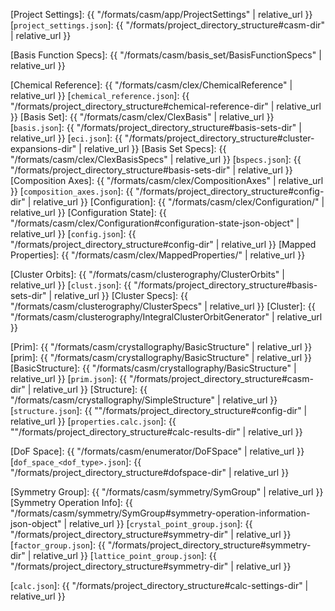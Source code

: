 [Project Settings]: {{ "/formats/casm/app/ProjectSettings" | relative_url }}
[`project_settings.json`]: {{ "/formats/project_directory_structure#casm-dir" | relative_url }}

[Basis Function Specs]: {{ "/formats/casm/basis_set/BasisFunctionSpecs" | relative_url }}

[Chemical Reference]: {{ "/formats/casm/clex/ChemicalReference" | relative_url }}
[`chemical_reference.json`]: {{ "/formats/project_directory_structure#chemical-reference-dir" | relative_url }}
[Basis Set]: {{ "/formats/casm/clex/ClexBasis" | relative_url }}
[`basis.json`]: {{ "/formats/project_directory_structure#basis-sets-dir" | relative_url }}
[`eci.json`]: {{ "/formats/project_directory_structure#cluster-expansions-dir" | relative_url }}
[Basis Set Specs]: {{ "/formats/casm/clex/ClexBasisSpecs" | relative_url }}
[`bspecs.json`]: {{ "/formats/project_directory_structure#basis-sets-dir" | relative_url }}
[Composition Axes]: {{ "/formats/casm/clex/CompositionAxes" | relative_url }}
[`composition_axes.json`]: {{ "/formats/project_directory_structure#config-dir" | relative_url }}
[Configuration]: {{ "/formats/casm/clex/Configuration/" |  relative_url }}
[Configuration State]: {{ "/formats/casm/clex/Configuration#configuration-state-json-object" |  relative_url }}
[`config.json`]: {{ "/formats/project_directory_structure#config-dir" |  relative_url }}
[Mapped Properties]: {{ "/formats/casm/clex/MappedProperties/" |  relative_url }}

[Cluster Orbits]: {{ "/formats/casm/clusterography/ClusterOrbits" | relative_url }}
[`clust.json`]: {{ "/formats/project_directory_structure#basis-sets-dir" | relative_url }}
[Cluster Specs]: {{ "/formats/casm/clusterography/ClusterSpecs" |  relative_url }}
[Cluster]: {{ "/formats/casm/clusterography/IntegralClusterOrbitGenerator" |  relative_url }}


[Prim]: {{ "/formats/casm/crystallography/BasicStructure" |  relative_url }}
[prim]: {{ "/formats/casm/crystallography/BasicStructure" |  relative_url }}
[BasicStructure]: {{ "/formats/casm/crystallography/BasicStructure" |  relative_url }}
[`prim.json`]: {{ "/formats/project_directory_structure#casm-dir" |  relative_url }}
[Structure]: {{ "/formats/casm/crystallography/SimpleStructure" |  relative_url }}
[`structure.json`]: {{ ""/formats/project_directory_structure#config-dir" |  relative_url }}
[`properties.calc.json`]: {{ ""/formats/project_directory_structure#calc-results-dir" |  relative_url }}

[DoF Space]:  {{ "/formats/casm/enumerator/DoFSpace" |  relative_url }}
[`dof_space_<dof_type>.json`]: {{ "/formats/project_directory_structure#dofspace-dir" | relative_url }}

[Symmetry Group]: {{ "/formats/casm/symmetry/SymGroup" | relative_url }}
[Symmetry Operation Info]: {{ "/formats/casm/symmetry/SymGroup#symmetry-operation-information-json-object" | relative_url }}
[`crystal_point_group.json`]: {{ "/formats/project_directory_structure#symmetry-dir" | relative_url }}
[`factor_group.json`]: {{ "/formats/project_directory_structure#symmetry-dir" | relative_url }}
[`lattice_point_group.json`]: {{ "/formats/project_directory_structure#symmetry-dir" | relative_url }}

[`calc.json`]: {{ "/formats/project_directory_structure#calc-settings-dir" | relative_url }}

[POSCAR]: https://www.vasp.at/wiki/index.php/POSCAR
